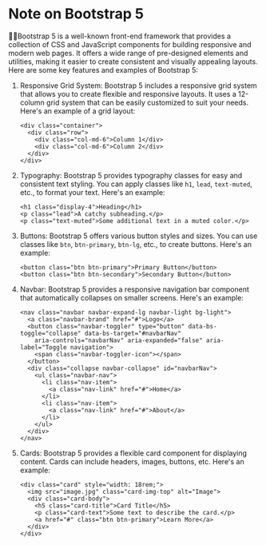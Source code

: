 # Note on Bootstrap 5

✍🏽Bootstrap 5 is a well-known front-end framework that provides a collection of CSS and JavaScript components for building responsive and modern web pages. It offers a wide range of pre-designed elements and utilities, making it easier to create consistent and visually appealing layouts. Here are some key features and examples of Bootstrap 5:

1. Responsive Grid System:
Bootstrap 5 includes a responsive grid system that allows you to create flexible and responsive layouts. It uses a 12-column grid system that can be easily customized to suit your needs. Here's an example of a grid layout:
    
    ```
    <div class="container">
      <div class="row">
        <div class="col-md-6">Column 1</div>
        <div class="col-md-6">Column 2</div>
      </div>
    </div>
    
    ```
    
2. Typography:
Bootstrap 5 provides typography classes for easy and consistent text styling. You can apply classes like `h1`, `lead`, `text-muted`, etc., to format your text. Here's an example:
    
    ```
    <h1 class="display-4">Heading</h1>
    <p class="lead">A catchy subheading.</p>
    <p class="text-muted">Some additional text in a muted color.</p>
    
    ```
    
3. Buttons:
Bootstrap 5 offers various button styles and sizes. You can use classes like `btn`, `btn-primary`, `btn-lg`, etc., to create buttons. Here's an example:
    
    ```
    <button class="btn btn-primary">Primary Button</button>
    <button class="btn btn-secondary">Secondary Button</button>
    
    ```
    
4. Navbar:
Bootstrap 5 provides a responsive navigation bar component that automatically collapses on smaller screens. Here's an example:
    
    ```
    <nav class="navbar navbar-expand-lg navbar-light bg-light">
      <a class="navbar-brand" href="#">Logo</a>
      <button class="navbar-toggler" type="button" data-bs-toggle="collapse" data-bs-target="#navbarNav"
        aria-controls="navbarNav" aria-expanded="false" aria-label="Toggle navigation">
        <span class="navbar-toggler-icon"></span>
      </button>
      <div class="collapse navbar-collapse" id="navbarNav">
        <ul class="navbar-nav">
          <li class="nav-item">
            <a class="nav-link" href="#">Home</a>
          </li>
          <li class="nav-item">
            <a class="nav-link" href="#">About</a>
          </li>
        </ul>
      </div>
    </nav>
    
    ```
    
5. Cards:
Bootstrap 5 provides a flexible card component for displaying content. Cards can include headers, images, buttons, etc. Here's an example:
    
    ```
    <div class="card" style="width: 18rem;">
      <img src="image.jpg" class="card-img-top" alt="Image">
      <div class="card-body">
        <h5 class="card-title">Card Title</h5>
        <p class="card-text">Some text to describe the card.</p>
        <a href="#" class="btn btn-primary">Learn More</a>
      </div>
    </div>
    
    ```